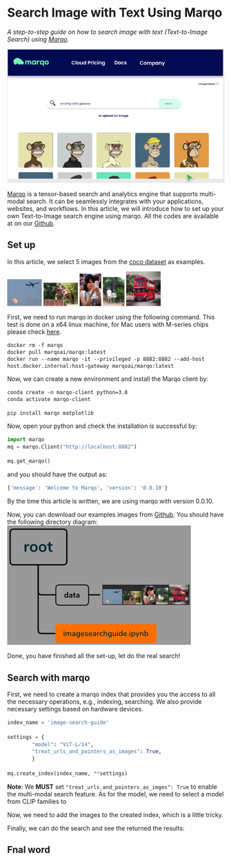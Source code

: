 # Search Image with Text Using Marqo

*A step-to-step guide on how to search image with text (Text-to-Image Search) using [Marqo](https://www.marqo.ai/).*

![An example to show how to search image using text.](asset/example.png)


[Marqo](https://www.marqo.ai/) is a tensor-based search and analytics engine that supports multi-modal search. It can be seamlessly 
integrates with your applications, websites, and workflows. In this article, we will
introduce how to set up your own Text-to-Image search engine using marqo. All the codes are available at on our [Github](imagesearchguide.ipynb).

## Set up
In this article, we select 5 images from the [coco dataset](https://cocodataset.org/#home) as examples.
<p float="left">
  <img src="./data/image3.jpg" width="80" />
  <img src="./data/image2.jpg" width="80" /> 
  <img src="./data/image1.jpg" width="50" />
  <img src="./data/image4.jpg" width="50" /> 
  <img src="./data/image5.jpg" width="80" />
</p>

First, we need to run marqo in docker using the following command. This test is done on a x64 linux machine, for Mac users with M-series chips
please check [here](https://github.com/marqo-ai/marqo#m-series-mac-users).

```
docker rm -f marqo
docker pull marqoai/marqo:latest
docker run --name marqo -it --privileged -p 8882:8882 --add-host host.docker.internal:host-gateway marqoai/marqo:latest
```

Now, we can create a new environment and install the Marqo client by:
```
conda create -n marqo-client python=3.8
conda activate marqo-client

pip install marqo matplotlib
```
Now, open your python and check the installation is successful by:
```python
import marqo
mq = marqo.Client("http://localhost:8882")

mq.get_marqo()
```
and you should have the output as:
```python
{'message': 'Welcome to Marqo', 'version': '0.0.10'}
```
By the time this article is written, we are using marqo with version 0.0.10.

Now, you can download our examples images from [Github](./data). You should have the following directory diagram:
![directory_diagram](./asset/directory_diagram.png)

Done, you have finished all the set-up, let do the real search!

## Search with marqo

First, we need to create a marqo index that provides you the access to all the necessary operations, e.g., indexing, searching. We also provide
necessary settings based on hardware devices.

```python
index_name = 'image-search-guide'

settings = {
        "model": "ViT-L/14",
        "treat_urls_and_pointers_as_images": True,
        }

mq.create_index(index_name, **settings)
```
__Note__: We __MUST__ set `"treat_urls_and_pointers_as_imges": True` to enable the multi-modal search feature. As for the model, we need to 
select a model from CLIP families to 






Now, we need to add the images to the created index, which is a little tricky. 






Finally, we can do the search and see the returned the results:







## Fnal word